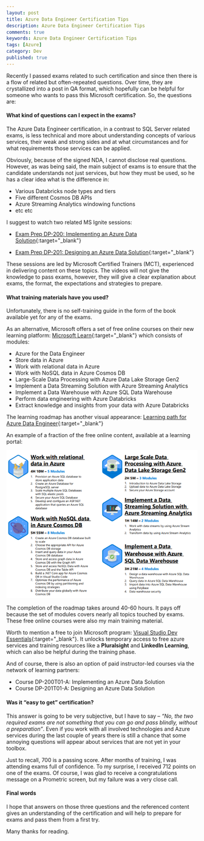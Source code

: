 ```yaml
---
layout: post
title: Azure Data Engineer Certification Tips
description: Azure Data Engineer Certification Tips
comments: true
keywords: Azure Data Engineer Certification Tips
tags: [Azure]
category: Dev
published: true 
---
```



Recently I passed exams related to such certification and since then there is a flow of related but often-repeated questions. Over time, they are crystallized into a post in QA format, which hopefully can be helpful for someone who wants to pass this Microsoft certification. So, the questions are:


#### What kind of questions can I expect in the exams?

The Azure Data Engineer certification, in a contrast to SQL Server related exams, is less technical and more about understanding concepts of various services, their weak and strong sides and at what circumstances and for what requirements those services can be applied.

Obviously, because of the signed NDA, I cannot disclose real questions. However, as was being said, the main subject of exams is to ensure that the candidate understands not just services, but how they must be used, so he has a clear idea what is the difference in:

 -	Various Databricks node types and tiers
 -	Five different Cosmos DB APIs
 -	Azure Streaming Analytics windowing functions
 -	etc etc

I suggest to watch two related MS Ignite sessions:

 - [Exam Prep DP-200: Implementing an Azure Data Solution](https://myignite.techcommunity.microsoft.com/sessions/82936?source=sessions){:target="_blank"}

 - [Exam Prep DP-201: Designing an Azure Data Solution](https://myignite.techcommunity.microsoft.com/sessions/80164?source=sessions){:target="_blank"}

These sessions are led by Microsoft Certified Trainers (MCT), experienced in delivering content on these topics. The videos will not give the knowledge to pass exams, however, they will give a clear explanation about exams, the format, the expectations and strategies to prepare.

#### What training materials have you used?

Unfortunately, there is no self-training guide in the form of the book available yet for any of the exams. 

As an alternative, Microsoft offers a set of free online courses on their new learning platform: [Microsoft Learn](https://docs.microsoft.com/en-us/learn){:target="_blank"} which consists of modules: 

 -	Azure for the Data Engineer
 -	Store data in Azure
 -	Work with relational data in Azure
 -	Work with NoSQL data in Azure Cosmos DB
 -	Large-Scale Data Processing with Azure Data Lake Storage Gen2
 -	Implement a Data Streaming Solution with Azure Streaming Analytics
 -	Implement a Data Warehouse with Azure SQL Data Warehouse
 -	Perform data engineering with Azure Databricks
 -	Extract knowledge and insights from your data with Azure Databricks

The learning roadmap has another visual appearance: [Learning path for Azure Data Engineer](https://query.prod.cms.rt.microsoft.com/cms/api/am/binary/RWuAzL){:target="_blank"}

An example of a fraction of the free online content, available at a learning portal:

<img src="/assets/images/posts/azure-data-engineer-cert/example_online.png" alt="the roadmap" /> 

The completion of the roadmap takes around 40-60 hours. It pays off because the set of modules covers nearly all topics touched by exams. 
These free online courses were also my main training material.

Worth to mention a free to join Microsoft program: [Visual Studio Dev Essentials](https://visualstudio.microsoft.com/dev-essentials/){:target="_blank"}. It unlocks temporary access to free azure services and training resources like a **Pluralsight** and **LinkedIn Learning**, which can also be helpful during the training phase.

And of course, there is also an option of paid instructor-led courses via the network of learning partners:
 -	Course DP-200T01-A: Implementing an Azure Data Solution 
 -	Course DP-201T01-A: Designing an Azure Data Solution

#### Was it “easy to get” certification?

This answer is going to be very subjective, but I have to say – *“No, the two required exams are not something that you can go and pass blindly, without a preparation”*. Even if you work with all involved technologies and Azure services during the last couple of years there is still a chance that some annoying questions will appear about services that are not yet in your toolbox.

Just to recall, 700 is a passing score. After months of training, I was attending exams full of confidence. To my surprise, I received 712 points on one of the exams. Of course, I was glad to receive a congratulations message on a Prometric screen, but my failure was a very close call.



#### Final words

I hope that answers on those three questions and the referenced content gives an understanding of the certification and will help to prepare for exams and pass them from a first try.

Many thanks for reading.